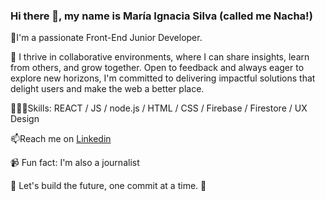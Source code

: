 ### Hi there 👋, my name is María Ignacia Silva (called me **Nacha!**)

🌱I'm a passionate Front-End Junior Developer. 

🤝 I thrive in collaborative environments, where I can share insights, learn from others, and grow together. Open to feedback and always eager to explore new horizons, I'm committed to delivering impactful solutions that delight users and make the web a better place.

👩🏽‍💻Skills: REACT / JS / node.js / HTML / CSS / Firebase / Firestore / UX Design

📫Reach me on [Linkedin](https://www.linkedin.com/in/mariaignaciasilva/)

📹 Fun fact: I'm also a journalist 
 
🌟 Let's build the future, one commit at a time. 🌟

<!--
**NachaSilva/NachaSilva** is a ✨ _special_ ✨ repository because its `README.md` (this file) appears on your GitHub profile.

Here are some ideas to get you started:

- 🔭 I’m currently working on ...
- 🌱 I’m currently learning ...
- 👯 I’m looking to collaborate on ...
- 🤔 I’m looking for help with ...
- 💬 Ask me about ...
- 📫 How to reach me: ...
- 😄 Pronouns: ...
- ⚡ Fun fact: ...
-->
